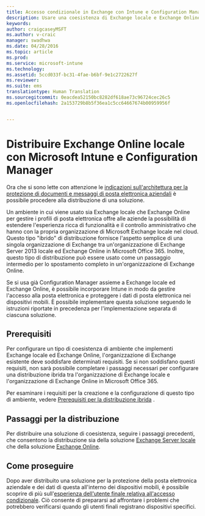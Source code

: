 ```yaml
---
title: Accesso condizionale in Exchange con Intune e Configuration Manager
description: Usare una coesistenza di Exchange locale e Exchange Online insieme a Configuration Manager e Intune per gestire l&quot;accesso alla posta elettronica e proteggere i dati di posta elettronica nei dispositivi mobili.
keywords: 
author: craigcaseyMSFT
ms.author: v-craic
manager: swadhwa
ms.date: 04/28/2016
ms.topic: article
ms.prod: 
ms.service: microsoft-intune
ms.technology: 
ms.assetid: 5ccd033f-bc31-4fae-b6bf-9e1c2722627f
ms.reviewer: 
ms.suite: ems
translationtype: Human Translation
ms.sourcegitcommit: 0eacdea52150bc8282df618ae73c96724cec26c5
ms.openlocfilehash: 2a153729b8b5f36ea1c5cc64667674b00959956f


---
```


# Distribuire Exchange Online locale con Microsoft Intune e Configuration Manager
Ora che si sono lette con attenzione le [indicazioni sull'architettura per la protezione di documenti e messaggi di posta elettronica aziendali](architecture-guidance-for-protecting-company-email-and-documents.md) è possibile procedere alla distribuzione di una soluzione.

Un ambiente in cui viene usato sia Exchange locale che Exchange Online per gestire i profili di posta elettronica offre alle aziende la possibilità di estendere l'esperienza ricca di funzionalità e il controllo amministrativo che hanno con la propria organizzazione di Microsoft Exchange locale nel cloud. Questo tipo "ibrido" di distribuzione fornisce l'aspetto semplice di una singola organizzazione di Exchange tra un'organizzazione di Exchange Server 2013 locale ed Exchange Online in Microsoft Office 365. Inoltre, questo tipo di distribuzione può essere usato come un passaggio intermedio per lo spostamento completo in un'organizzazione di Exchange Online.

Se si usa già Configuration Manager assieme a Exchange locale ed Exchange Online, è possibile incorporare Intune in modo da gestire l'accesso alla posta elettronica e proteggere i dati di posta elettronica nei dispositivi mobili. È possibile implementare questa soluzione seguendo le istruzioni riportate in precedenza per l'implementazione separata di ciascuna soluzione.

## Prerequisiti
Per configurare un tipo di coesistenza di ambiente che implementi Exchange locale ed Exchange Online, l'organizzazione di Exchange esistente deve soddisfare determinati requisiti. Se si non soddisfano questi requisiti, non sarà possibile completare i passaggi necessari per configurare una distribuzione ibrida tra l'organizzazione di Exchange locale e l'organizzazione di Exchange Online in Microsoft Office 365.

Per esaminare i requisiti per la creazione e la configurazione di questo tipo di ambiente, vedere [Prerequisiti per la distribuzione ibrida](https://technet.microsoft.com/library/hh534377.aspx) .

## Passaggi per la distribuzione
Per distribuire una soluzione di coesistenza, seguire i passaggi precedenti, che consentono la distribuzione sia della soluzione [Exchange Server locale](conditional-access-intune-configmgr-exchange.md) che della soluzione [Exchange Online](conditional-access-intune-configmgr-exchange-online.md).

## Come proseguire
Dopo aver distribuito una soluzione per la protezione della posta elettronica aziendale e dei dati di questa all'interno dei dispositivi mobili, è possibile scoprire di più sull'[esperienza dell'utente finale relativa all'accesso condizionale](end-user-experience-conditional-access.md). Ciò consente di prepararsi ad affrontare i problemi che potrebbero verificarsi quando gli utenti finali registrano dispositivi specifici.



<!--HONumber=Nov16_HO2-->


